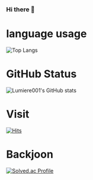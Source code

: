 ### Hi there 🙌

# language usage

![Top Langs](https://github-readme-stats.vercel.app/api/top-langs/?username=Lumiere001&layout=compact&theme=merko)

# GitHub Status

![Lumiere001's GitHub stats](https://github-readme-stats.vercel.app/api?username=Lumiere&show_icons=true&theme=tokyonight)

# Visit

[![Hits](https://hits.seeyoufarm.com/api/count/incr/badge.svg?url=https%3A%2F%2Fgithub.com%2FLumiere001&count_bg=%2379C83D&title_bg=%23555555&icon=&icon_color=%23E7E7E7&title=hits&edge_flat=false)](https://hits.seeyoufarm.com)

# Backjoon

[![Solved.ac Profile](http://mazassumnida.wtf/api/generate_badge?boj=ehdrb2112e)](https://solved.ac/ehdrb2112e)
